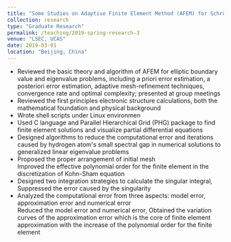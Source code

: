 ```yaml
---
title: "Some Studies on Adaptive Finite Element Method (AFEM) for Schrödinger Equation of Hydrogen Atom"
collection: research
type: "Graduate Research"
permalink: /teaching/2019-spring-research-3
venue: "LSEC, UCAS"
date: 2019-03-01
location: "Beijing, China"
---
```


* Reviewed the basic theory and algorithm of AFEM for elliptic boundary value and eigenvalue problems, including a priori error estimation, a posteriori error estimation, adaptive mesh-refinement techniques, convergence rate and optimal complexity; presented at group meetings
* Reviewed the first principles electronic structure calculations, both the mathematical foundation and physical background
* Wrote shell scripts under Linux environmen
* Used C language and Parallel Hierarchical Grid (PHG) package to find finite element solutions and visualize partial differential equations
* Designed algorithms to reduce the computational error and iterations caused by hydrogen atom's small spectral gap in numerical solutions to generalized linear eigenvalue problems
* Proposed the proper arrangement of initial mesh  
  Improved the effective polynomial order for the finite element in the discretization of Kohn-Sham equation
* Designed two integration strategies to calculate the singular integral, Suppressed the error caused by the singularity
* Analyzed the computational error from three aspects: model error, approximation error and numerical error \
  Reduced the model error and numerical error,  Obtained  the variation curves of the approximation error which is the core of finite element approximation with the increase of the polynomial order for the finite element
